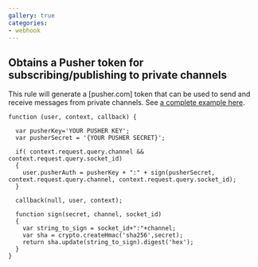 ```yaml
---
gallery: true
categories:
- webhook
---
```

## Obtains a Pusher token for subscribing/publishing to private channels

This rule will generate a [pusher.com] token that can be used to send and receive messages from private channels. See [a complete example here](https://github.com/auth0/auth0-pusher).


```
function (user, context, callback) {

  var pusherKey='YOUR PUSHER KEY';
  var pusherSecret = '{YOUR PUSHER SECRET}';
 
  if( context.request.query.channel && context.request.query.socket_id)
  {
    user.pusherAuth = pusherKey + ":" + sign(pusherSecret, context.request.query.channel, context.request.query.socket_id);
  }

  callback(null, user, context);

  function sign(secret, channel, socket_id)
  {
    var string_to_sign = socket_id+":"+channel;
    var sha = crypto.createHmac('sha256',secret);
    return sha.update(string_to_sign).digest('hex');
  }
}
```

